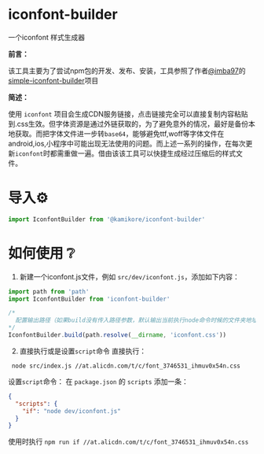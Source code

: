 # iconfont-builder

一个iconfont 样式生成器

**前言：**

  该工具主要为了尝试npm包的开发、发布、安装，工具参照了作者[@imba97](https://github.com/imba97)的[simple-iconfont-builder](https://github.com/imba97/simple-iconfont-builder)项目

**简述：**

  使用 `iconfont` 项目会生成CDN服务链接，点击链接完全可以直接复制内容粘贴到.css生效。但字体资源是通过外链获取的，为了避免意外的情况，最好是备份本地获取。而把字体文件进一步转`base64`，能够避免ttf,woff等字体文件在android,ios,小程序中可能出现无法使用的问题。而上述一系列的操作，在每次更新`iconfont`时都需重做一遍。借由该该工具可以快捷生成经过压缩后的样式文件。


# 导入⚙️
```javascript
import IconfontBuilder from '@kamikore/iconfont-builder'
```

# 如何使用 ❔
1. 新建一个iconfont.js文件，例如 `src/dev/iconfont.js`，添加如下内容：
```javascript
import path from 'path'
import IconfontBuilder from 'iconfont-builder'

/* 
  配置输出路径（如果build没有传入路径参数，默认输出当前执行node命令时候的文件夹地址 ——工作目录）
*/
IconfontBuilder.build(path.resolve(__dirname, 'iconfont.css'))  
```

2. 直接执行或是设置`script`命令
直接执行：
```shell
 node src/index.js //at.alicdn.com/t/c/font_3746531_ihmuv0x54n.css
 ```
 设置`script`命令：
在 `package.json` 的 `scripts` 添加一条：
```json
{
  "scripts": {
    "if": "node dev/iconfont.js"
  }
}
```
使用时执行 `npm run if //at.alicdn.com/t/c/font_3746531_ihmuv0x54n.css`
